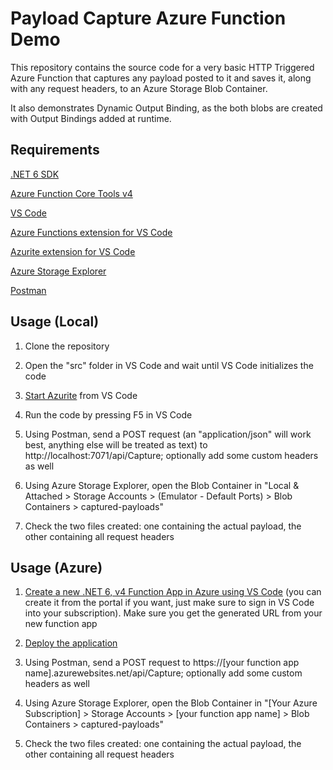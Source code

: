 # Payload Capture Azure Function Demo

This repository contains the source code for a very basic HTTP Triggered Azure Function that captures any payload posted to it and saves it, along with any request headers, to an Azure Storage Blob Container.

It also demonstrates Dynamic Output Binding, as the both blobs are created with Output Bindings added at runtime.

## Requirements

[.NET 6 SDK](https://dotnet.microsoft.com/en-us/download/dotnet/6.0)

[Azure Function Core Tools v4](https://github.com/Azure/azure-functions-core-tools)

[VS Code](https://code.visualstudio.com/)

[Azure Functions extension for VS Code](https://marketplace.visualstudio.com/items?itemName=ms-azuretools.vscode-azurefunctions)

[Azurite extension for VS Code](https://marketplace.visualstudio.com/items?itemName=Azurite.azurite)

[Azure Storage Explorer](https://azure.microsoft.com/en-us/products/storage/storage-explorer)

[Postman](https://www.postman.com/downloads/)

## Usage (Local)

1. Clone the repository

2. Open the "src" folder in VS Code and wait until VS Code initializes the code

3. [Start Azurite](https://marketplace.visualstudio.com/items?itemName=Azurite.azurite) from VS Code

4. Run the code by pressing F5 in VS Code

5. Using Postman, send a POST request (an "application/json" will work best, anything else will be treated as text) to http://localhost:7071/api/Capture; optionally add some custom headers as well

6. Using Azure Storage Explorer, open the Blob Container in "Local & Attached > Storage Accounts > (Emulator - Default Ports) > Blob Containers > captured-payloads"

7. Check the two files created: one containing the actual payload, the other containing all request headers

## Usage (Azure)

1. [Create a new .NET 6, v4 Function App in Azure using VS Code](https://learn.microsoft.com/en-us/azure/azure-functions/functions-develop-vs-code?tabs=csharp#publish-to-azure) (you can create it from the portal if you want, just make sure to sign in VS Code into your subscription).
   Make sure you get the generated URL from your new function app
2. [Deploy the application](https://learn.microsoft.com/en-us/azure/azure-functions/functions-develop-vs-code?tabs=csharp#republish-project-files)
3. Using Postman, send a POST request to https://[your function app name].azurewebsites.net/api/Capture; optionally add some custom headers as well
4. Using Azure Storage Explorer, open the Blob Container in "[Your Azure Subscription] > Storage Accounts > [your function app name] > Blob Containers > captured-payloads"

5. Check the two files created: one containing the actual payload, the other containing all request headers